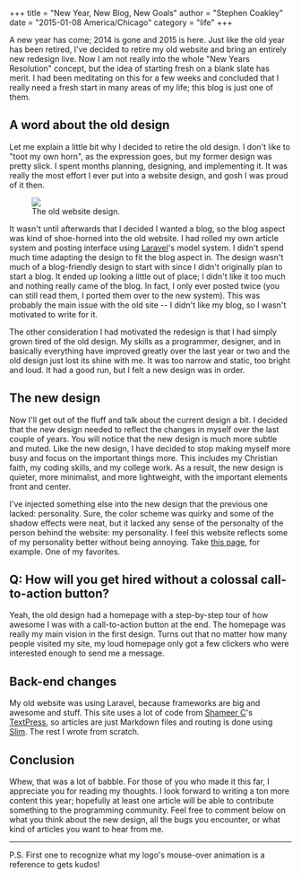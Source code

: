 +++
title = "New Year, New Blog, New Goals"
author = "Stephen Coakley"
date = "2015-01-08 America/Chicago"
category = "life"
+++

A new year has come; 2014 is gone and 2015 is here. Just like the old year has been retired, I've decided to retire my old website and bring an entirely new redesign live. Now I am not really into the whole "New Years Resolution" concept, but the idea of starting fresh on a blank slate has merit. I had been meditating on this for a few weeks and concluded that I really need a fresh start in many areas of my life; this blog is just one of them.

## A word about the old design
Let me explain a little bit why I decided to retire the old design. I don't like to "toot my own horn", as the expression goes, but my former design was pretty slick. I spent months planning, designing, and implementing it. It was really the most effort I ever put into a website design, and gosh I was proud of it then.

<figure>
    <a class="sb" href="/content/images/2015-01-08-old-design.png"><img src="/content/images/2015-01-08-old-design.png"></a>
    <figcaption>The old website design.</figcaption>
</figure>

It wasn't until afterwards that I decided I wanted a blog, so the blog aspect was kind of shoe-horned into the old website. I had rolled my own article system and posting interface using [Laravel](http://laravel.com)'s model system. I didn't spend much time adapting the design to fit the blog aspect in. The design wasn't much of a blog-friendly design to start with since I didn't originally plan to start a blog. It ended up looking a little out of place; I didn't like it too much and nothing really came of the blog. In fact, I only ever posted twice (you can still read them, I ported them over to the new system). This was probably the main issue with the old site -- I didn't like my blog, so I wasn't motivated to write for it.

The other consideration I had motivated the redesign is that I had simply grown tired of the old design. My skills as a programmer, designer, and in basically everything have improved greatly over the last year or two and the old design just lost its shine with me. It was too narrow and static, too bright and loud. It had a good run, but I felt a new design was in order.

## The new design
Now I'll get out of the fluff and talk about the current design a bit. I decided that the new design needed to reflect the changes in myself over the last couple of years. You will notice that the new design is much more subtle and muted. Like the new design, I have decided to stop making myself more busy and focus on the important things more. This includes my Christian faith, my coding skills, and my college work. As a result, the new design is quieter, more minimalist, and more lightweight, with the important elements front and center.

I've injected something else into the new design that the previous one lacked: personality. Sure, the color scheme was quirky and some of the shadow effects were neat, but it lacked any sense of the personalty of the person behind the website: my personality. I feel this website reflects some of my personality better without being annoying. Take [this page](/super-awesome-page), for example. One of my favorites.

## Q: How will you get hired without a colossal call-to-action button?
Yeah, the old design had a homepage with a step-by-step tour of how awesome I was with a call-to-action button at the end. The homepage was really my main vision in the first design. Turns out that no matter how many people visited my site, my loud homepage only got a few clickers who were interested enough to send me a message.

## Back-end changes
My old website was using Laravel, because frameworks are big and awesome and stuff. This site uses a lot of code from [Shameer C](http://blog.shameerc.com)'s [TextPress](http://textpress.shameerc.com), so articles are just Markdown files and routing is done using [Slim](http://www.slimframework.com). The rest I wrote from scratch.

## Conclusion
Whew, that was a lot of babble. For those of you who made it this far, I appreciate you for reading my thoughts. I look forward to writing a ton more content this year; hopefully at least one article will be able to contribute something to the programming community. Feel free to comment below on what you think about the new design, all the bugs you encounter, or what kind of articles you want to hear from me.

---

P.S. First one to recognize what my logo's mouse-over animation is a reference to gets kudos!
